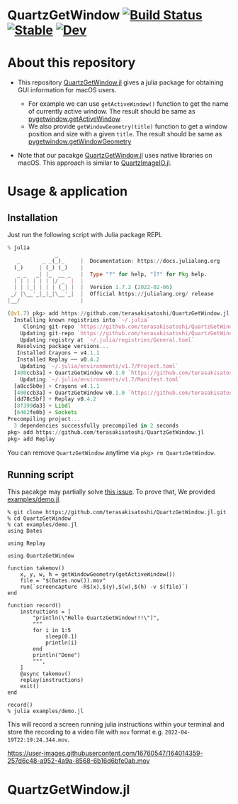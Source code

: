 # QuartzGetWindow [![Build Status](https://github.com/terasakisatoshi/QuartzGetWindow.jl/actions/workflows/CI.yml/badge.svg?branch=main)](https://github.com/terasakisatoshi/QuartzGetWindow.jl/actions/workflows/CI.yml?query=branch%3Amain) [![Stable](https://img.shields.io/badge/docs-stable-blue.svg)](https://terasakisatoshi.github.io/QuartzGetWindow.jl/stable) [![Dev](https://img.shields.io/badge/docs-dev-blue.svg)](https://terasakisatoshi.github.io/QuartzGetWindow.jl/dev)

# About this repository 

- This repository [QuartzGetWindow.jl](https://github.com/terasakisatoshi/QuartzGetWindow.jl) gives a julia package for obtaining GUI information for macOS users.
	- For example we can use `getActiveWindow()` function to get the name of currently active window. The result should be same as [pygetwindow.getActiveWindow](https://github.com/asweigart/PyGetWindow/blob/c5f3070324609e682d082ed53122a36002a3e293/src/pygetwindow/_pygetwindow_macos.py#L14-L22)
	- We also provide `getWindowGeometry(title)` function to get a window position and size with a given `title`. The result should be same as [pygetwindow.getWindowGeometry](https://github.com/asweigart/PyGetWindow/blob/c5f3070324609e682d082ed53122a36002a3e293/src/pygetwindow/_pygetwindow_macos.py#L44-L50)

- Note that our pacakge [QuartzGetWindow.jl](https://github.com/terasakisatoshi/QuartzGetWindow.jl) uses native libraries on macOS. This approach is similar to [QuartzImageIO.jl](https://github.com/JuliaIO/QuartzImageIO.jl).

# Usage & application

## Installation

Just run the following script with Julia package REPL

```julia
% julia
               _
   _       _ _(_)_     |  Documentation: https://docs.julialang.org
  (_)     | (_) (_)    |
   _ _   _| |_  __ _   |  Type "?" for help, "]?" for Pkg help.
  | | | | | | |/ _` |  |
  | | |_| | | | (_| |  |  Version 1.7.2 (2022-02-06)
 _/ |\__'_|_|_|\__'_|  |  Official https://julialang.org/ release
|__/                   |

(@v1.7) pkg> add https://github.com/terasakisatoshi/QuartzGetWindow.jl
  Installing known registries into `~/.julia`
     Cloning git-repo `https://github.com/terasakisatoshi/QuartzGetWindow.jl`
    Updating git-repo `https://github.com/terasakisatoshi/QuartzGetWindow.jl`
    Updating registry at `~/.julia/registries/General.toml`
   Resolving package versions...
   Installed Crayons ─ v4.1.1
   Installed Replay ── v0.4.2
    Updating `~/.julia/environments/v1.7/Project.toml`
  [400ccb3a] + QuartzGetWindow v0.1.0 `https://github.com/terasakisatoshi/QuartzGetWindow.jl#main`
    Updating `~/.julia/environments/v1.7/Manifest.toml`
  [a8cc5b0e] + Crayons v4.1.1
  [400ccb3a] + QuartzGetWindow v0.1.0 `https://github.com/terasakisatoshi/QuartzGetWindow.jl#main`
  [dd78c5bf] + Replay v0.4.2
  [8f399da3] + Libdl
  [6462fe0b] + Sockets
Precompiling project...
  3 dependencies successfully precompiled in 2 seconds
pkg> add https://github.com/terasakisatoshi/QuartzGetWindow.jl
pkg> add Replay
```

You can remove `QuartzGetWindow` anytime via `pkg> rm QuartzGetWindow`.

## Running script

This pacakge may partially solve [this issue](https://github.com/AtelierArith/Replay.jl/issues/23). To prove that, We provided [examples/demo.jl](https://github.com/terasakisatoshi/QuartzGetWindow.jl/blob/main/examples/demo.jl).

```console
% git clone https://github.com/terasakisatoshi/QuartzGetWindow.jl.git
% cd QuartzGetWindow
% cat examples/demo.jl
using Dates

using Replay

using QuartzGetWindow

function takemov()
    x, y, w, h = getWindowGeometry(getActiveWindow())
    file = "$(Dates.now()).mov"
    run(`screencapture -R$(x),$(y),$(w),$(h) -v $(file)`)
end

function record()
    instructions = [
        "println(\"Hello QuartzGetWindow!!!\")",
        """
        for i in 1:5
            sleep(0.1)
            println(i)
        end
        println("Done")
        """,
    ]
    @async takemov()
    replay(instructions)
    exit()
end

record()
% julia examples/demo.jl
```

This will record a screen running julia instructions within your terminal and store the recording to a video file with `mov` format e.g. `2022-04-19T22:19:24.344.mov`.

https://user-images.githubusercontent.com/16760547/164014359-257d6c48-a952-4a9a-8568-6b16d6bfe0ab.mov

# QuartzGetWindow.jl
